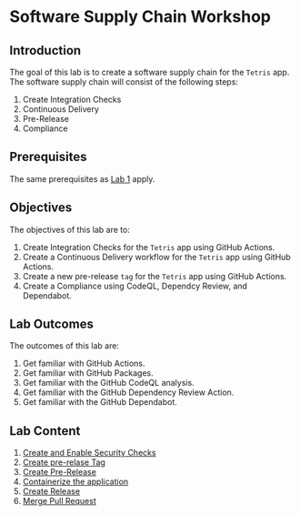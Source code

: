 # Software Supply Chain Workshop

## Introduction

The goal of this lab is to create a software supply chain for the `Tetris` app. The software supply chain will consist of the following steps:

1. Create Integration Checks
2. Continuous Delivery
3. Pre-Release
4. Compliance

## Prerequisites

The same prerequisites as [Lab 1](../Lab-1/README.md) apply.

## Objectives

The objectives of this lab are to:

1. Create Integration Checks for the `Tetris` app using GitHub Actions.
2. Create a Continuous Delivery workflow for the `Tetris` app using GitHub Actions.
3. Create a new pre-release `tag` for the `Tetris` app using GitHub Actions.
4. Create a Compliance using CodeQL, Dependcy Review, and Dependabot.

## Lab Outcomes

The outcomes of this lab are:

1. Get familiar with GitHub Actions.
2. Get familiar with GitHub Packages.
3. Get familiar with the GitHub CodeQL analysis.
4. Get familiar with the GitHub Dependency Review Action.
5. Get familiar with the GitHub Dependabot.

## Lab Content

1. [Create and Enable Security Checks](00.md)
2. [Create pre-relase Tag](01.md)
3. [Create Pre-Release](02.md)
4. [Containerize the application](02-extra.md)
5. [Create Release](03.md)
6. [Merge Pull Request](04.md)
